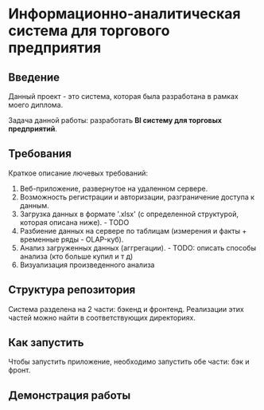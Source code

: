 # Информационно-аналитическая система для торгового предприятия

## Введение

Данный проект - это система, которая была разработана в рамках моего диплома.

Задача данной работы: разработать <b>BI систему для торговых предприятий</b>.

## Требования

Краткое описание лючевых требований:

1. Веб-приложение, развернутое на удаленном сервере.
2. Возможность регистрации и авторизации, разграничение доступа к данным.
3. Загрузка данных в формате '.xlsx' (с определенной структурой, которая описана ниже). - TODO
4. Разбиение данных на сервере по таблицам (измерения и факты + временные ряды - OLAP-куб).
5. Анализ загруженных данных (аггрегации). - TODO: описать способы анализа (кто больше купил и т д)
6. Визуализация произведенного анализа

## Структура репозитория

Система разделена на 2 части: бэкенд и фронтенд. Реализации этих частей можно найти в соответствующих директориях.

## Как запустить

Чтобы запустить приложение, необходимо запустить обе части: бэк и фронт.

## Демонстрация работы